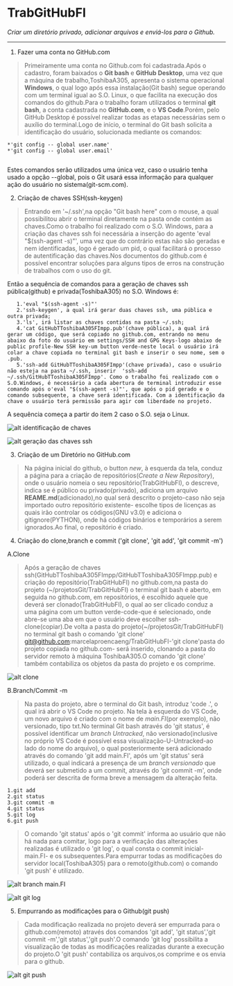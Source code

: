 # TrabGitHubFI

*Criar um diretório privado, adicionar arquivos e enviá-los para o Github.*

***
1. Fazer uma conta no GitHub.com

>Primeiramente uma conta no Github.com foi cadastrada.Após o cadastro, foram baixados o **Git bash** e **GitHub Desktop**, uma vez que a máquina de trabalho,ToshibaA305, apresenta o sistema operacional **Windows**, o qual logo após essa instalação(Git bash) segue operando com um terminal igual ao S.O. Linux, o que facilita na execução dos comandos do github.Para o trabalho foram utilizados o terminal **git bash**, a conta cadastrada no **GitHub.com**, e o **VS Code**.Porém, pelo GitHub Desktop é possível realizar todas as etapas necessárias sem o auxílio do terminal.Logo de início, o terminal do Git bash solicita a identificação do usuário, solucionada mediante os comandos:
```
*'git config -- global user.name'
*'git config -- global user.email'
 
```
Estes comandos serão utilizados uma única vez, caso o usuário tenha usado a opção --global, pois o Git usará essa informação para qualquer ação do usuário no sistema(git-scm.com).


2. Criação de chaves SSH(ssh-keygen)

>Entrando em '~/.ssh',na opção "Git bash here" com o mouse, a qual possibilitou abrir o terminal diretamente na pasta onde contém as chaves.Como o trabalho foi realizado com o S.O. Windows, para a criação das chaves ssh foi necessária a inserção do agente 'eval "$(ssh-agent -s)"', uma vez que do contrário estas não são geradas e nem identificadas, logo é gerado um pid, o qual facilitará o processo de autentificação das chaves.Nos documentos do github.com é possível encontrar soluções para alguns tipos de erros na construção de trabalhos com o uso do git.

Então a sequência de comandos para a geração de chaves ssh pública(github) e privada(ToshibaA305) no S.O. Windows é: 

```
   1.'eval "$(ssh-agent -s)"'
   2.'ssh-keygen', a qual irá gerar duas chaves ssh, uma pública e outra privada;
   3.'ls', irá listar as chaves contidas na pasta ~/.ssh;
   4.'cat GitHubTToshibaA305FImpp.pub'(chave pública), a qual irá gerar um código, que será copiado no github.com, entrando no menu abaixo da foto do usuário em settings/SSH and GPG Keys-logo abaixo de public profile-New SSH key-um button verde-neste local o usuário irá colar a chave copiada no terminal git bash e inserir o seu nome, sem o .pub.
   5.'ssh-add GitHubTToshibaA305FImpp'(chave privada), caso o usuário não esteja na pasta ~/.ssh, inserir  'ssh-add ~/.ssh/GitHubTToshibaA305FImpp'. Como o trabalho foi realizado com o S.O.Windows, é necessário a cada abertura de terminal introduzir esse comando após o'eval "$(ssh-agent -s)"', que após o pid gerado e o comando subsequente, a chave será identificada. Com a identificação da chave o usuário terá permissão para agir com liberdade no projeto.

```
  A sequência começa a partir do item 2 caso o S.O. seja o Linux.

![alt identificação de chaves](/ImagensGit4/identificacaochavessh.png)

![alt geração das chaves ssh](/ImagensGit4/catsshpub.png)



3. Criação de um Diretório no GitHub.com

>Na página inicial do github, o button *new*, à esquerda da tela, conduz a página para a criação de repositórios(*Create a New Repository*), onde o usuário nomeia o seu repositório(TrabGitHubFI), o descreve, indica se é público ou privado(privado), adiciona um arquivo **REAME.md**(adicionado),no qual será descrito o projeto-caso não seja importado outro repositório existente- escolhe tipos de licenças as quais irão controlar os códigos(GNU v3.0) e adiciona o gitignore(PYTHON), onde há códigos binários e temporários a serem ignorados.Ao final, o repositório é criado.






4.  Criação do clone,branch e commit ('git clone', 'git add', 'git commit -m')


A.Clone

>Após a geração de chaves ssh(GitHubTToshibaA305FImpp/GitHubTToshibaA305FImpp.pub) e criação do repositório(TrabGitHubFI) no github.com,na pasta do projeto (~/projetosGit/TrabGitHubFI) o terminal git bash é aberto, em seguida no github.com, em repositórios, é escolhido aquele que deverá ser clonado(TrabGitHubFI), o qual ao ser clicado conduz a uma página com um button verde-code-que é selecionado, onde abre-se uma aba em que o usuário deve escolher ssh-clone(copiar).De volta a pasta do projeto(~/projetosGit/TrabGitHubFI) no terminal  git bash o comando 'git clone' git@github.com:marcelaproencaeng/TrabGitHubFI-'git clone'pasta do projeto copiada no github.com- será inserido, clonando a pasta do  servidor remoto à máquina ToshibaA305.O comando 'git clone' também contabiliza os objetos da pasta do projeto e os comprime.


![alt clone ](/ImagensGit4/gitclone.png)


B.Branch/Commit -m

>Na pasta do projeto, abre o terminal do Git bash, introduz 'code .', o qual irá abrir o VS Code no projeto. Na tela à esquerda do VS Code, um novo arquivo é criado com o nome de *main.FI*(por exemplo), não versionado, tipo txt.No terminal Git bash através do 'git status', é possível identificar um *branch Untracked*, não versionado(inclusive no próprio VS Code é possível essa visualização-U-Untracked-ao lado do nome do arquivo), o qual posteriormente será adicionado através do comando 'git add main.FI', após um 'git status' será utilizado, o qual indicará a presença de um *branch versionado* que deverá ser submetido a um commit, através do 'git commit -m', onde poderá ser descrita de forma breve a mensagem da alteração feita. 
```
1.git add
2.git status
3.git commit -m
4.git status
5.git log
6.git push

```
>O comando 'git status' após o 'git commit' informa ao usuário que não há nada para comitar, logo para a verificação das alterações realizadas é utilizado o 'git log', o qual consta o commit inicial-main.FI- e os subsequentes.Para empurrar todas as modificações do servidor local(ToshibaA305) para o remoto(github.com) o comando 'git push' é utilizado.


![alt branch main.FI](/ImagensGit4/branchmainFI.png)


![alt git log](/ImagensGit4/gitlog.png)




5.  Empurrando as modificações para o Github(git push)

>Cada modificação realizada no projeto deverá ser empurrada para o github.com(remoto) através dos comandos 'git add', 'git status','git commit -m','git status','git push'.O comando 'git log' possibilita a visualização de todas as modificações realizadas durante a execução do projeto.O 'git push' contabiliza os arquivos,os comprime e os envia para o github. 

 


![alt  git push](/ImagensGit4/gitpush.png)



  


